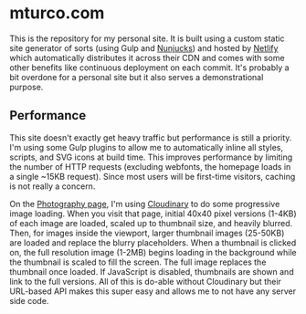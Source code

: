 # mturco.com
This is the repository for my personal site. It is built using a custom static site generator of sorts (using Gulp and [Nunjucks](https://mozilla.github.io/nunjucks/)) and hosted by [Netlify](https://www.netlify.com/) which automatically distributes it across their CDN and comes with some other benefits like continuous deployment on each commit. It's probably a bit overdone for a personal site but it also serves a demonstrational purpose.

## Performance
This site doesn't exactly get heavy traffic but performance is still a priority. I'm using some Gulp plugins to allow me to automatically inline all styles, scripts, and SVG icons at build time. This improves performance by limiting the number of HTTP requests (excluding webfonts, the homepage loads in a single ~15KB request). Since most users will be first-time visitors, caching is not really a concern.

On the [Photography page](https://mturco.com/photography), I'm using [Cloudinary](https://cloudinary.com/) to do some progressive image loading. When you visit that page, initial 40x40 pixel versions (1-4KB) of each image are loaded, scaled up to thumbnail size, and heavily blurred. Then, for images inside the viewport, larger thumbnail images (25-50KB) are loaded and replace the blurry placeholders. When a thumbnail is clicked on, the full resolution image (1-2MB) begins loading in the background while the thumbnail is scaled to fill the screen. The full image replaces the thumbnail once loaded. If JavaScript is disabled, thumbnails are shown and link to the full versions. All of this is do-able without Cloudinary but their URL-based API makes this super easy and allows me to not have any server side code.
